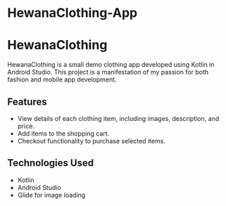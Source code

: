 # HewanaClothing-App
# HewanaClothing

HewanaClothing is a small demo clothing app developed using Kotlin in Android Studio. This project is a manifestation of my passion for both fashion and mobile app development.

## Features

- View details of each clothing item, including images, description, and price.
- Add items to the shopping cart.
- Checkout functionality to purchase selected items.

## Technologies Used

- Kotlin
- Android Studio
- Glide for image loading


